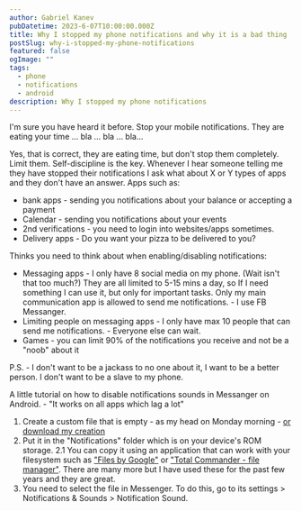```yaml
---
author: Gabriel Kanev
pubDatetime: 2023-6-07T10:00:00.000Z
title: Why I stopped my phone notifications and why it is a bad thing
postSlug: why-i-stopped-my-phone-notifications
featured: false
ogImage: ""
tags:
  - phone
  - notifications
  - android
description: Why I stopped my phone notifications
---
```

I'm sure you have heard it before. Stop your mobile notifications. They are eating your time ... bla ... bla ... bla...

Yes, that is correct, they are eating time, but don't stop them completely. Limit them. Self-discipline is the key. Whenever I hear someone telling me they have stopped their notifications I ask what about X or Y types of apps and they don't have an answer.
Apps such as:

* bank apps - sending you notifications about your balance or accepting a payment
* Calendar - sending you notifications about your events
* 2nd verifications -  you need to login into websites/apps sometimes.
* Delivery apps - Do you want your pizza to be delivered to you?

Thinks you need to think about when enabling/disabling notifications:

* Messaging apps - I only have 8 social media on my phone. (Wait isn't that too much?) They are all limited to 5-15 mins a day, so If I need something I can use it, but only for important tasks. Only my main communication app is allowed to send me notifications. - I use FB Messanger.
* Limiting people on messaging apps - I only have max 10 people that can send me notifications.  - Everyone else can wait.
* Games - you can limit 90% of the notifications you receive and not be a "noob" about it

P.S. - I don't want to be a jackass to no one about it, I want to be a better person. I don't want to be a slave to my phone.

A little tutorial on how to disable notifications sounds in Messanger on Android. - "It works on all apps which lag a lot"

1. Create a custom file that is empty - as my head on Monday morning - [or download my creation](../download/no-notifications.wav)
2. Put it in the "Notifications" folder which is on your device's ROM storage.
2.1 You can copy it using an application that can work with your filesystem such as ["Files by Google"](https://play.google.com/store/apps/details?id=com.google.android.apps.nbu.files) or ["Total Commander - file manager"](https://play.google.com/store/apps/details?id=com.ghisler.android.TotalCommander). There are many more but I have used these for the past few years and they are great.
3. You need to select the file in Messenger. To do this, go to its settings > Notifications & Sounds > Notification Sound.
